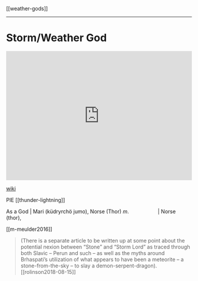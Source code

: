 [[weather-gods]]

---


# Storm/Weather God

<iframe width="100%" height="350" frameborder="0" allow="accelerometer; autoplay; clipboard-write; encrypted-media; gyroscope; picture-in-picture" allowfullscreen src="https://en.wikipedia.org/wiki/Weather-god"></iframe>

[wiki](https://en.wikipedia.org/wiki/Weather-god)


PIE [[thunder-lightning]]





As a God | Mari (küdryrchö jumo), Norse (Thor)
      *m*.                    | Norse (thor),
	  
[[m-meulder2016]]



> (There is a separate article to be written up at some point about the potential nexion between “Stone” and “Storm Lord” as traced through both Slavic – Perun and such – as well as the myths around Brhaspati’s utilization of what appears to have been a meteorite – a stone-from-the-sky – to slay a demon-serpent-dragon). [[rolinson2018-08-15]]